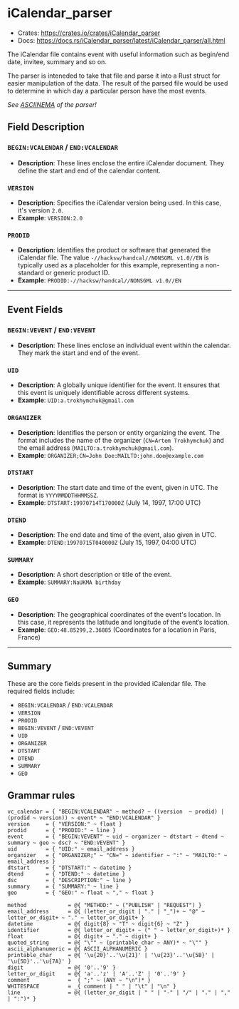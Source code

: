 # iCalendar_parser

* Crates: https://crates.io/crates/iCalendar_parser
* Docs: https://docs.rs/iCalendar_parser/latest/iCalendar_parser/all.html

The iCalendar file contains event with useful information such as begin/end date, invitee, summary and so on.

The parser is inteneded to take that file and parse it into a Rust struct for easier manipulation of the data. The result of the parsed file would be used to determine in which day a particular person have the most events.

*See [ASCIINEMA](https://asciinema.org/a/ktJ8678THq7luDBPz8kG32BTf) of the parser!*

## Field Description

### `BEGIN:VCALENDAR` / `END:VCALENDAR`
- **Description**: These lines enclose the entire iCalendar document. They define the start and end of the calendar content.

### `VERSION`
- **Description**: Specifies the iCalendar version being used. In this case, it's version `2.0`.
- **Example**: `VERSION:2.0`

### `PRODID`
- **Description**: Identifies the product or software that generated the iCalendar file. The value `-//hacksw/handcal//NONSGML v1.0//EN` is typically used as a placeholder for this example, representing a non-standard or generic product ID.
- **Example**: `PRODID:-//hacksw/handcal//NONSGML v1.0//EN`

---

## Event Fields

### `BEGIN:VEVENT` / `END:VEVENT`
- **Description**: These lines enclose an individual event within the calendar. They mark the start and end of the event.

### `UID`
- **Description**: A globally unique identifier for the event. It ensures that this event is uniquely identifiable across different systems.
- **Example**: `UID:a.trokhymchuk@gmail.com`

### `ORGANIZER`
- **Description**: Identifies the person or entity organizing the event. The format includes the name of the organizer (`CN=Artem Trokhymchuk`) and the email address (`MAILTO:a.trokhymchuk@gmail.com`).
- **Example**: `ORGANIZER;CN=John Doe:MAILTO:john.doe@example.com`

### `DTSTART`
- **Description**: The start date and time of the event, given in UTC. The format is `YYYYMMDDTHHMMSSZ`.
- **Example**: `DTSTART:19970714T170000Z` (July 14, 1997, 17:00 UTC)

### `DTEND`
- **Description**: The end date and time of the event, also given in UTC.
- **Example**: `DTEND:19970715T040000Z` (July 15, 1997, 04:00 UTC)

### `SUMMARY`
- **Description**: A short description or title of the event.
- **Example**: `SUMMARY:NaUKMA birthday`

### `GEO`
- **Description**: The geographical coordinates of the event's location. In this case, it represents the latitude and longitude of the event’s location.
- **Example**: `GEO:48.85299,2.36885` (Coordinates for a location in Paris, France)

---

## Summary
These are the core fields present in the provided iCalendar file. The required fields include:
- `BEGIN:VCALENDAR` / `END:VCALENDAR`
- `VERSION`
- `PRODID`
- `BEGIN:VEVENT` / `END:VEVENT`
- `UID`
- `ORGANIZER`
- `DTSTART`
- `DTEND`
- `SUMMARY`
- `GEO`

## Grammar rules

```pest
vc_calendar = { "BEGIN:VCALENDAR" ~ method? ~ ((version  ~ prodid) | (prodid ~ version)) ~ event* ~ "END:VCALENDAR" }
version     = { "VERSION:" ~ float }
prodid      = { "PRODID:" ~ line }
event       = { "BEGIN:VEVENT" ~ uid ~ organizer ~ dtstart ~ dtend ~ summary ~ geo ~ dsc? ~ "END:VEVENT" }
uid         = { "UID:" ~ email_address }
organizer   = { "ORGANIZER;" ~ "CN=" ~ identifier ~ ":" ~ "MAILTO:" ~ email_address }
dtstart     = { "DTSTART:" ~ datetime }
dtend       = { "DTEND:" ~ datetime }
dsc         = { "DESCRIPTION:" ~ line }
summary     = { "SUMMARY:" ~ line }
geo         = { "GEO:" ~ float ~ "," ~ float }

method             = @{ "METHOD:" ~ ("PUBLISH" | "REQUEST") }
email_address      = @{ (letter_or_digit | "." | "_")+ ~ "@" ~ letter_or_digit+ ~ "." ~ letter_or_digit+ }
datetime           = @{ digit{8} ~ "T" ~ digit{6} ~ "Z" }
identifier         = @{ letter_or_digit+ ~ (" " ~ letter_or_digit+)* }
float              = @{ digit+ ~ "." ~ digit+ }
quoted_string      = @{ "\"" ~ (printable_char ~ ANY)* ~ "\"" }
ascii_alphanumeric = @{ ASCII_ALPHANUMERIC }
printable_char     = @{ '\u{20}'..'\u{21}' | '\u{23}'..'\u{5B}' | '\u{5D}'..'\u{7A}' }
digit              = @{ '0'..'9' }
letter_or_digit    = @{ 'a'..'z' | 'A'..'Z' | '0'..'9' }
comment            =  { ";" ~ (ANY ~ "\n")* }
WHITESPACE         = _{ comment | " " | "\t" | "\n" }
line               = @{ (letter_or_digit | " " | "-" | "/" | "." | "," | ":")* }
```